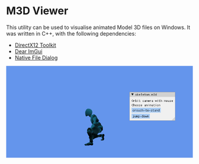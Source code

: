 # M3D Viewer
This utility can be used to visualise animated Model 3D files on Windows.
It was written in C++, with the following dependencies:
- [DirectX12 Toolkit](https://github.com/microsoft/DirectXTK12)
- [Dear ImGui](https://github.com/ocornut/imgui)
- [Native File Dialog](https://github.com/btzy/nativefiledialog-extended)

![](m3d-viewer.gif)